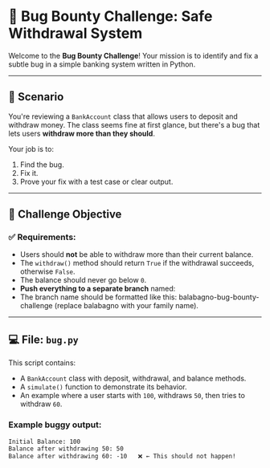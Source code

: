 # 🐞 Bug Bounty Challenge: Safe Withdrawal System

Welcome to the **Bug Bounty Challenge**! Your mission is to identify and fix a subtle bug in a simple banking system written in Python.

---

## 💼 Scenario

You're reviewing a `BankAccount` class that allows users to deposit and withdraw money. The class seems fine at first glance, but there's a bug that lets users **withdraw more than they should**.

Your job is to:

1. Find the bug.
2. Fix it.
3. Prove your fix with a test case or clear output.

---

## 🧠 Challenge Objective

### ✅ Requirements:

- Users should **not** be able to withdraw more than their current balance.
- The `withdraw()` method should return `True` if the withdrawal succeeds, otherwise `False`.
- The balance should never go below `0`.
- **Push everything to a separate branch** named:
- The branch name should be formatted like this: balabagno-bug-bounty-challenge (replace balabagno with your family name).
 

---

## 💻 File: `bug.py`

This script contains:

- A `BankAccount` class with deposit, withdrawal, and balance methods.
- A `simulate()` function to demonstrate its behavior.
- An example where a user starts with `100`, withdraws `50`, then tries to withdraw `60`.

### Example buggy output:
```txt
Initial Balance: 100
Balance after withdrawing 50: 50
Balance after withdrawing 60: -10   ❌ ← This should not happen!
